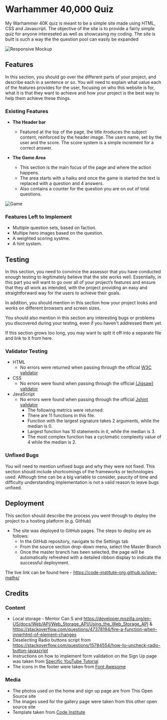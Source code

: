 # Warhammer 40,000 Quiz

My Warhammer 40K quiz is meant to be a simple site made using HTML, CSS and Javascript. The objective of the site is to provide a fairly simple quiz for anyone intereseted as well as showcasing my coding. The site is built is such a way the the question pool can easily be expanded

![Responsive Mockup]()

## Features 

In this section, you should go over the different parts of your project, and describe each in a sentence or so. You will need to explain what value each of the features provides for the user, focusing on who this website is for, what it is that they want to achieve and how your project is the best way to help them achieve these things.

### Existing Features

- __The Header bar__

  - Featured at the top of the page, the title itroduces the subject content, reinforced by the header image. The users name, set by the user and the score.
  The score system is a simple increment for a correct answer.

- __The Game Area__

  - This section is the main focus of the page and where the action happens.
  - The area starts with a haiku and once the game is started the text is replaced with a question and 4 answers.
  - Also contains a counter for the question you are on out of total questions.

![Game]()

### Features Left to Implement

- Multiple question sets, based on faction.
- Multipe hero images based on the question.
- A weighted scoring systme.
- A hint system.

## Testing 

In this section, you need to convince the assessor that you have conducted enough testing to legitimately believe that the site works well. Essentially, in this part you will want to go over all of your project’s features and ensure that they all work as intended, with the project providing an easy and straightforward way for the users to achieve their goals.

In addition, you should mention in this section how your project looks and works on different browsers and screen sizes.

You should also mention in this section any interesting bugs or problems you discovered during your testing, even if you haven't addressed them yet.

If this section grows too long, you may want to split it off into a separate file and link to it from here.


### Validator Testing 

- HTML
    - No errors were returned when passing through the official [W3C validator](https://validator.w3.org/nu/?doc=https%3A%2F%2Fcode-institute-org.github.io%2Flove-maths%2F)
- CSS
    - No errors were found when passing through the official [(Jigsaw) validator](https://jigsaw.w3.org/css-validator/validator?uri=https%3A%2F%2Fvalidator.w3.org%2Fnu%2F%3Fdoc%3Dhttps%253A%252F%252Fcode-institute-org.github.io%252Flove-maths%252F&profile=css3svg&usermedium=all&warning=1&vextwarning=&lang=en)
- JavaScript
    - No errors were found when passing through the official [Jshint validator](https://jshint.com/)
      - The following metrics were returned: 
      - There are 11 functions in this file.
      - Function with the largest signature takes 2 arguments, while the median is 0.
      - Largest function has 10 statements in it, while the median is 3.
      - The most complex function has a cyclomatic complexity value of 4 while the median is 2.

### Unfixed Bugs

You will need to mention unfixed bugs and why they were not fixed. This section should include shortcomings of the frameworks or technologies used. Although time can be a big variable to consider, paucity of time and difficulty understanding implementation is not a valid reason to leave bugs unfixed. 

## Deployment

This section should describe the process you went through to deploy the project to a hosting platform (e.g. GitHub) 

- The site was deployed to GitHub pages. The steps to deploy are as follows: 
  - In the GitHub repository, navigate to the Settings tab 
  - From the source section drop-down menu, select the Master Branch
  - Once the master branch has been selected, the page will be automatically refreshed with a detailed ribbon display to indicate the successful deployment. 

The live link can be found here - https://code-institute-org.github.io/love-maths/


## Credits 

### Content 

- Local storage - Mentor Can S and https://developer.mozilla.org/en-US/docs/Web/API/Web_Storage_API/Using_the_Web_Storage_API & https://stackoverflow.com/questions/47378194/fire-a-function-when-innerhtml-of-element-changes
- Deselecting Radio buttons script from https://stackoverflow.com/questions/15784554/how-to-uncheck-radio-button-javascript
- Instructions on how to implement form validation on the Sign Up page was taken from [Specific YouTube Tutorial](https://www.youtube.com/)
- The icons in the footer were taken from [Font Awesome](https://fontawesome.com/)

### Media

- The photos used on the home and sign up page are from This Open Source site
- The images used for the gallery page were taken from this other open source site
- Template taken from [Code Institute](https://github.com/Code-Institute-Solutions/readme-love-maths/blob/master/README.md?plain=1)